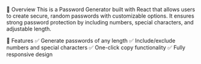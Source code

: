 📌 Overview
This is a Password Generator built with React that allows users to create secure, random passwords with customizable options. It ensures strong password protection by including numbers, special characters, and adjustable length.

🚀 Features
✅ Generate passwords of any length
✅ Include/exclude numbers and special characters
✅ One-click copy functionality
✅ Fully responsive design